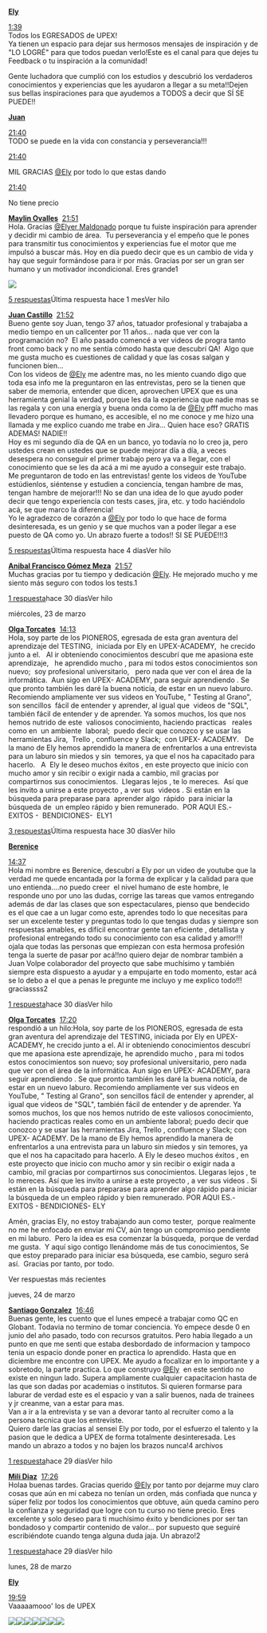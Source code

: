 [**Ely**](https://app.slack.com/team/U02FTQB6B88)  

[1:39](https://upexqa.slack.com/archives/C0387PY588K/p1647995986165559)  
Todos los EGRESADOS de UPEX!  
Ya tienen un espacio para dejar sus hermosos mensajes de inspiración y de "LO LOGRÉ" para que todos puedan verlo!Este es el canal para que dejes tu Feedback o tu inspiración a la comunidad!

  
Gente luchadora que cumplió con los estudios y descubrió los verdaderos conocimientos y experiencias que les ayudaron a llegar a su meta!!Dejen sus bellas inspiraciones para que ayudemos a TODOS a decir que SÍ SE PUEDE!!

[**Juan**](https://app.slack.com/team/U0326KF8ASD)  

[21:40](https://upexqa.slack.com/archives/C0387PY588K/p1647996016797939)  
TODO se puede en la vida con constancia y perseverancia!!!

[21:40](https://upexqa.slack.com/archives/C0387PY588K/p1647996027940489)

MIL GRACIAS [@Ely](https://upexqa.slack.com/team/U02FTQB6B88) por todo lo que estas dando

[21:40](https://upexqa.slack.com/archives/C0387PY588K/p1647996048051049)

No tiene precio

[**Maylin Ovalles**](https://app.slack.com/team/U02GJT94A3C)  [21:51](https://upexqa.slack.com/archives/C0387PY588K/p1647996675089949)  
Hola. Gracias [@Elyer Maldonado](https://upexqa.slack.com/team/U032E6Y3ZMM) porque tu fuiste inspiración para aprender y decidir mi cambio de área.  Tu perseverancia y el empeño que le pones para transmitir tus conocimientos y experiencias fue el motor que me impulsó a buscar más. Hoy en día puedo decir que es un cambio de vida y hay que seguir formándose para ir por más. Gracias por ser un gran ser humano y un motivador incondicional. Eres grande1

![](https://upexsprint7.atlassian.net/wiki/download/attachments/296503/1f60d.png?api=v2)

[5 respuestas](https://app.slack.com/client/T02F45YF4JE/C0387PY588K)Última respuesta hace 1 mesVer hilo

[**Juan Castillo**](https://app.slack.com/team/U030TCB5ZNE)  [21:52](https://upexqa.slack.com/archives/C0387PY588K/p1647996741567089)  
Bueno gente soy Juan, tengo 37 años, tatuador profesional y trabajaba a medio tiempo en un callcenter por 11 años... nada que ver con la programación no?  El año pasado comencé a ver videos de progra tanto front como back y no me sentía cómodo hasta que descubrí QA!  Algo que me gusta mucho es cuestiones de calidad y que las cosas salgan y funcionen bien...  
Con los videos de [@Ely](https://upexqa.slack.com/team/U02FTQB6B88) me adentre mas, no les miento cuando digo que toda esa info me la preguntaron en las entrevistas, pero se la tienen que saber de memoria, entender que dicen, aprovechen UPEX que es una herramienta genial la verdad, porque les da la experiencia que nadie mas se las regala y con una energía y buena onda como la de [@Ely](https://upexqa.slack.com/team/U02FTQB6B88) pfff mucho mas llevadero porque es humano, es accesible, el no me conoce y me hizo una llamada y me explico cuando me trabe en Jira... Quien hace eso? GRATIS ADEMAS! NADIE!!  
Hoy es mi segundo día de QA en un banco, yo todavía no lo creo ja, pero ustedes crean en ustedes que se puede mejorar día a día, a veces desespera no conseguir el primer trabajo pero ya va a llegar, con el conocimiento que se les da acá a mi me ayudo a conseguir este trabajo.  
Me preguntaron de todo en las entrevistas! gente los videos de YouTube estúdienlos, siéntense y estudien a conciencia, tengan hambre de mas, tengan hambre de mejorar!!! No se dan una idea de lo que ayudo poder decir que tengo experiencia con tests cases, jira, etc. y todo haciéndolo acá, se que marco la diferencia!  
Yo le agradezco de corazón a [@Ely](https://upexqa.slack.com/team/U02FTQB6B88) por todo lo que hace de forma desinteresada, es un genio y se que muchos van a poder llegar a ese puesto de QA como yo. Un abrazo fuerte a todos!! SI SE PUEDE!!!3

[5 respuestas](https://app.slack.com/client/T02F45YF4JE/C0387PY588K)Última respuesta hace 4 díasVer hilo

[**Anibal Francisco Gómez Meza**](https://app.slack.com/team/U034XCUKKPZ)  [21:57](https://upexqa.slack.com/archives/C0387PY588K/p1647997036014139)  
Muchas gracias por tu tiempo y dedicación [@Ely](https://upexqa.slack.com/team/U02FTQB6B88). He mejorado mucho y me siento más seguro con todos los tests.1

[1 respuesta](https://app.slack.com/client/T02F45YF4JE/C0387PY588K)hace 30 díasVer hilo

miércoles, 23 de marzo

[**Olga Torcates**](https://app.slack.com/team/U02GHNZ5KTP)  [14:13](https://upexqa.slack.com/archives/C0387PY588K/p1648055591819049)  
Hola, soy parte de los PIONEROS, egresada de esta gran aventura del aprendizaje del TESTING,  iniciada por Ely en UPEX-ACADEMY,  he crecido junto a el.   Al ir obteniendo conocimientos descubrí que me apasiona este aprendizaje,   he aprendido mucho , para mi todos estos conocimientos son nuevo;  soy profesional universitario,   pero nada que ver con el área de la informática.  Aun sigo en UPEX- ACADEMY, para seguir aprendiendo . Se que pronto también les daré la buena noticia, de estar en un nuevo laburo.   Recomiendo ampliamente ver sus videos en YouTube, " Testing al Grano", son sencillos  fácil de entender y aprender, al igual que  videos de "SQL",  también fácil de entender y de aprender. Ya somos muchos, los que nos hemos nutrido de este  valiosos conocimiento, haciendo practicas   reales como en  un ambiente  laboral;  puedo decir que conozco y se usar las herramientas Jira,  Trello , confluence y Slack;  con UPEX- ACADEMY.   De la mano de Ely hemos aprendido la manera de enfrentarlos a una entrevista para un laburo sin miedos y sin  temores, ya que el nos ha capacitado para hacerlo.   A  Ely le deseo muchos éxitos , en este proyecto que inicio con mucho amor y sin recibir o exigir nada a cambio, mil gracias por compartirnos sus conocimientos.  Llegaras lejos , te lo mereces.  Así que les invito a unirse a este proyecto , a ver sus  videos . Si están en la búsqueda para preparase para  aprender algo  rápido  para iniciar la búsqueda de  un empleo rápido y bien remunerado.  POR AQUI ES.-   EXITOS -  BENDICIONES-  ELY1

[3 respuestas](https://app.slack.com/client/T02F45YF4JE/C0387PY588K)Última respuesta hace 30 díasVer hilo

[**Berenice**](https://app.slack.com/team/U035EDMLQSK)  

[14:37](https://upexqa.slack.com/archives/C0387PY588K/p1648057055558149)  
Hola mi nombre es Berenice, descubrí a Ely por un video de youtube que la verdad me quede encantada por la forma de explicar y la calidad para que uno entienda....no puedo creer  el nivel humano de este hombre, le responde uno por uno las dudas, corrige las tareas que vamos entregando además de dar las clases que son espectaculares, pienso que bendecido  es el que cae a un lugar como este, aprendes todo lo que necesitas para ser un excelente tester y preguntas todo lo que tengas dudas y siempre son respuestas amables, es difícil encontrar gente tan eficiente , detallista y profesional entregando todo su conocimiento con esa calidad y amor!!! ojala que todas las personas que empiezan con esta hermosa profesión tenga la suerte de pasar por acá!!no quiero dejar de nombrar también a Juan Volpe colaborador del proyecto que sabe muchísimo y también siempre esta dispuesto a ayudar y a empujarte en todo momento, estar acá se lo debo a el que a penas le pregunte me incluyo y me explico todo!!! graciassss2

[1 respuesta](https://app.slack.com/client/T02F45YF4JE/C0387PY588K)hace 30 díasVer hilo

[**Olga Torcates**](https://app.slack.com/team/U02GHNZ5KTP)  [17:20](https://upexqa.slack.com/archives/C0387PY588K/p1648066830301349?thread_ts=1648055591.819049&cid=C0387PY588K)  
respondió a un hilo:Hola, soy parte de los PIONEROS, egresada de esta gran aventura del aprendizaje del TESTING, iniciada por Ely en UPEX-ACADEMY, he crecido junto a el. Al ir obteniendo conocimientos descubrí que me apasiona este aprendizaje, he aprendido mucho , para mi todos estos conocimientos son nuevo; soy profesional universitario, pero nada que ver con el área de la informática. Aun sigo en UPEX- ACADEMY, para seguir aprendiendo . Se que pronto también les daré la buena noticia, de estar en un nuevo laburo. Recomiendo ampliamente ver sus videos en YouTube, " Testing al Grano", son sencillos fácil de entender y aprender, al igual que videos de "SQL", también fácil de entender y de aprender. Ya somos muchos, los que nos hemos nutrido de este valiosos conocimiento, haciendo practicas reales como en un ambiente laboral; puedo decir que conozco y se usar las herramientas Jira, Trello , confluence y Slack; con UPEX- ACADEMY. De la mano de Ely hemos aprendido la manera de enfrentarlos a una entrevista para un laburo sin miedos y sin temores, ya que el nos ha capacitado para hacerlo. A Ely le deseo muchos éxitos , en este proyecto que inicio con mucho amor y sin recibir o exigir nada a cambio, mil gracias por compartirnos sus conocimientos. Llegaras lejos , te lo mereces. Así que les invito a unirse a este proyecto , a ver sus videos . Si están en la búsqueda para preparase para aprender algo rápido para iniciar la búsqueda de un empleo rápido y bien remunerado. POR AQUI ES.- EXITOS - BENDICIONES- ELY

Amén, gracias Ely, no estoy trabajando aun como tester,  porque realmente no me he enfocado en enviar mi CV, aún tengo un compromiso pendiente en mi laburo.  Pero la idea es esa comenzar la búsqueda,  porque de verdad me gusta.  Y aquí sigo contigo llenándome más de tus conocimientos, Se que estoy preparado para iniciar esa búsqueda, ese cambio, seguro será así.  Gracias por tanto, por todo.

Ver respuestas más recientes

jueves, 24 de marzo

[**Santiago Gonzalez**](https://app.slack.com/team/U02REAE8JEA)  [16:46](https://upexqa.slack.com/archives/C0387PY588K/p1648151177178899)  
Buenas gente, les cuento que el lunes empecé a trabajar como QC en Globant. Todavia no termino de tomar conciencia. Yo empece desde 0 en junio del año pasado, todo con recursos gratuitos. Pero habia llegado a un punto en que me senti que estaba desbordado de informacion y tampoco tenia un espacio donde poner en practica lo aprendido. Hasta que en diciembre me encontre con UPEX. Me ayudo a focalizar en lo importante y a sobretodo, la parte practica. Lo que construyo [@Ely](https://upexqa.slack.com/team/U02FTQB6B88)  en este sentido no existe en ningun lado. Supera ampliamente cualquier capacitacion hasta de las que son dadas por academias o institutos. Si quieren formarse para laburar de verdad este es el espacio y van a salir buenos, nada de trainees y jr creanme, van a estar para mas.  
Van a ir a la entrevista y se van a devorar tanto al recruiter como a la persona tecnica que los entreviste.  
Quiero darle las gracias al sensei Ely por todo, por el esfuerzo el talento y la pasion que le dedica a UPEX de forma totalmente desinteresada. Les mando un abrazo a todos y no bajen los brazos nunca!4 archivos 

[1 respuesta](https://app.slack.com/client/T02F45YF4JE/C0387PY588K)hace 29 díasVer hilo

[**Mili Diaz**](https://app.slack.com/team/U030F7SHLKY)  [17:26](https://upexqa.slack.com/archives/C0387PY588K/p1648153588736569)  
Holaa buenas tardes. Gracias querido [@Ely](https://upexqa.slack.com/team/U02FTQB6B88) por tanto por dejarme muy claro cosas que aún en mi cabeza no tenían un orden, más confiada que nunca y súper feliz por todos los conocimientos que obtuve, aún queda camino pero la confianza y seguridad que logre con tu curso no tiene precio. Eres excelente y solo deseo para ti muchísimo éxito y bendiciones por ser tan bondadoso y compartir contenido de valor... por supuesto que seguiré escribiéndote cuando tenga alguna duda jaja. Un abrazo!2

[1 respuesta](https://app.slack.com/client/T02F45YF4JE/C0387PY588K)hace 29 díasVer hilo

lunes, 28 de marzo

[**Ely**](https://app.slack.com/team/U02FTQB6B88)  

[19:59](https://upexqa.slack.com/archives/C0387PY588K/p1648508344378309)  
Vaaaaamooo' los de UPEX

![](https://upexsprint7.atlassian.net/wiki/download/attachments/296503/image-20220422-150403.png?api=v2)![](https://upexsprint7.atlassian.net/wiki/download/attachments/296503/image-20220503-150659.png?api=v2)![](https://upexsprint7.atlassian.net/wiki/download/attachments/296503/image-20220510-161519.png?api=v2)![](https://upexsprint7.atlassian.net/wiki/download/attachments/296503/image-20220510-161549.png?api=v2)![](https://upexsprint7.atlassian.net/wiki/download/attachments/296503/image-20220529-032456.png?api=v2)![](https://upexsprint7.atlassian.net/wiki/download/attachments/296503/image-20220609-024759.png?api=v2)![](https://upexsprint7.atlassian.net/wiki/download/attachments/296503/image-20220620-092014.png?api=v2)